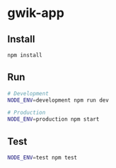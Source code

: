 # gwik-app

## Install

```bash
npm install
```

## Run

```bash
# Development
NODE_ENV=development npm run dev

# Production
NODE_ENV=production npm start
```

## Test

```bash
NODE_ENV=test npm test
```
